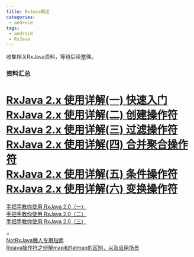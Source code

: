 ```yaml
---
title: RxJava概述
categories:
 - android
tags:
 - android
 - RxJava
---
```


收集相关RxJava资料，等待后续整理。

### 资料汇总
[RxJava 2.x 使用详解(一) 快速入门](https://maxwell-nc.github.io/android/rxjava2-1.html)  
[RxJava 2.x 使用详解(二) 创建操作符](https://maxwell-nc.github.io/android/rxjava2-2.html)  
[RxJava 2.x 使用详解(三) 过滤操作符](https://maxwell-nc.github.io/android/rxjava2-3.html)  
[RxJava 2.x 使用详解(四) 合并聚合操作符](https://maxwell-nc.github.io/android/rxjava2-4.html)  
[RxJava 2.x 使用详解(五) 条件操作符](https://maxwell-nc.github.io/android/rxjava2-5.html)  
[RxJava 2.x 使用详解(六) 变换操作符](https://maxwell-nc.github.io/android/rxjava2-6.html)  
=  
[手把手教你使用 RxJava 2.0（一）](https://www.jianshu.com/p/d149043d103a)  
[手把手教你使用 RxJava 2.0（二）](https://www.jianshu.com/p/310726a75045)  
[手把手教你使用 RxJava 2.0（三）](https://www.jianshu.com/p/1f4867ce3c01)

=  
[NotRxJava懒人专用指南](https://github.com/hehonghui/android-tech-frontier/blob/master/issue-9/NotRxJava%E6%87%92%E4%BA%BA%E4%B8%93%E7%94%A8%E6%8C%87%E5%8D%97.md)  
[Rxjava操作符之辩解map和flatmap的区别，以及应用场景](https://www.jianshu.com/p/c820afafd94b)